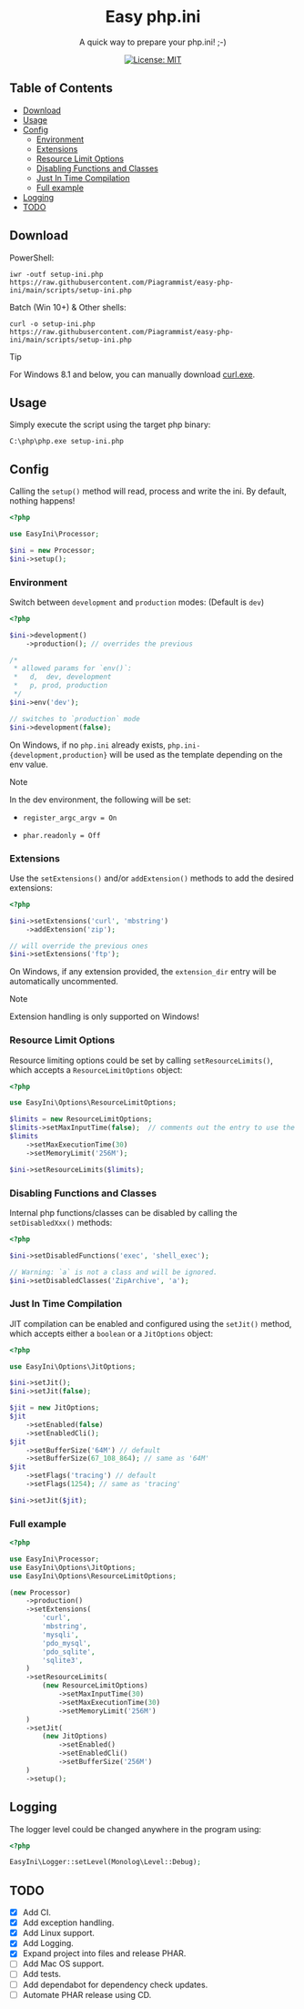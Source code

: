 <div align="center">
    <h1>Easy php.ini</h1>
    <p>A quick way to prepare your php.ini! ;-)</p>
    <a href="https://opensource.org/licenses/MIT">
        <img src="https://img.shields.io/badge/License-MIT-yellow.svg" alt="License: MIT">
    </a>
</div>

## Table of Contents

- [Download](#download)
- [Usage](#usage)
- [Config](#config)
    - [Environment](#environment)
    - [Extensions](#extensions)
    - [Resource Limit Options](#resource-limit-options)
    - [Disabling Functions and Classes](#disabling-functions-and-classes)
    - [Just In Time Compilation](#just-in-time-compilation)
    - [Full example](#full-example)
- [Logging](#logging)
- [TODO](#todo)

## Download

PowerShell:

```shell
iwr -outf setup-ini.php https://raw.githubusercontent.com/Piagrammist/easy-php-ini/main/scripts/setup-ini.php
```

Batch (Win 10+) & Other shells:

```shell
curl -o setup-ini.php https://raw.githubusercontent.com/Piagrammist/easy-php-ini/main/scripts/setup-ini.php
```

> [!TIP]
> For Windows 8.1 and below, you can manually download [curl.exe](https://curl.se/windows/).

## Usage

Simply execute the script using the target php binary:

```shell
C:\php\php.exe setup-ini.php
```

## Config

Calling the `setup()` method will read, process and write the ini. By default, nothing happens!

```php
<?php

use EasyIni\Processor;

$ini = new Processor;
$ini->setup();
```

### Environment

Switch between `development` and `production` modes: (Default is `dev`)

```php
<?php

$ini->development()
    ->production(); // overrides the previous

/*
 * allowed params for `env()`:
 *   d,  dev, development
 *   p, prod, production
 */
$ini->env('dev');

// switches to `production` mode
$ini->development(false);
```

On Windows, if no `php.ini` already exists, `php.ini-{development,production}` will be used as the template depending on the env value.

> [!NOTE]
> In the dev environment, the following will be set:
>
> - `register_argc_argv = On`
>
> - `phar.readonly = Off`

### Extensions

Use the `setExtensions()` and/or `addExtension()` methods to add the desired extensions:

```php
<?php

$ini->setExtensions('curl', 'mbstring')
    ->addExtension('zip');

// will override the previous ones
$ini->setExtensions('ftp');
```

On Windows, if any extension provided, the `extension_dir` entry will be automatically uncommented.

> [!NOTE]
> Extension handling is only supported on Windows!

### Resource Limit Options

Resource limiting options could be set by calling `setResourceLimits()`, which accepts a `ResourceLimitOptions` object:

```php
<?php

use EasyIni\Options\ResourceLimitOptions;

$limits = new ResourceLimitOptions;
$limits->setMaxInputTime(false);  // comments out the entry to use the default
$limits
    ->setMaxExecutionTime(30)
    ->setMemoryLimit('256M');

$ini->setResourceLimits($limits);
```

### Disabling Functions and Classes

Internal php functions/classes can be disabled by calling the `setDisabledXxx()` methods:

```php
<?php

$ini->setDisabledFunctions('exec', 'shell_exec');

// Warning: `a` is not a class and will be ignored.
$ini->setDisabledClasses('ZipArchive', 'a');
```

### Just In Time Compilation

JIT compilation can be enabled and configured using the `setJit()` method, which accepts either a `boolean` or a `JitOptions` object:

```php
<?php

use EasyIni\Options\JitOptions;

$ini->setJit();
$ini->setJit(false);

$jit = new JitOptions;
$jit
    ->setEnabled(false)
    ->setEnabledCli();
$jit
    ->setBufferSize('64M') // default
    ->setBufferSize(67_108_864); // same as '64M'
$jit
    ->setFlags('tracing') // default
    ->setFlags(1254); // same as 'tracing'

$ini->setJit($jit);
```

### Full example

```php
<?php

use EasyIni\Processor;
use EasyIni\Options\JitOptions;
use EasyIni\Options\ResourceLimitOptions;

(new Processor)
    ->production()
    ->setExtensions(
        'curl',
        'mbstring',
        'mysqli',
        'pdo_mysql',
        'pdo_sqlite',
        'sqlite3',
    )
    ->setResourceLimits(
        (new ResourceLimitOptions)
            ->setMaxInputTime(30)
            ->setMaxExecutionTime(30)
            ->setMemoryLimit('256M')
    )
    ->setJit(
        (new JitOptions)
            ->setEnabled()
            ->setEnabledCli()
            ->setBufferSize('256M')
    )
    ->setup();
```

## Logging

The logger level could be changed anywhere in the program using:

```php
<?php

EasyIni\Logger::setLevel(Monolog\Level::Debug);
```

## TODO

- [x] Add CI.
- [x] Add exception handling.
- [x] Add Linux support.
- [x] Add Logging.
- [x] Expand project into files and release PHAR.
- [ ] Add Mac OS support.
- [ ] Add tests.
- [ ] Add dependabot for dependency check updates.
- [ ] Automate PHAR release using CD.
